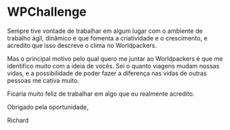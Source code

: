 # WPChallenge

Sempre tive vontade de trabalhar em algum lugar com o ambiente de trabalho ágil, dinâmico e que fomenta a criatividade e o crescimento, e acredito que isso descreve o clima no Worldpackers. 

Mas o principal motivo pelo qual quero me juntar ao Worldpackers é que me identifico muito com a ideia de vocês. Sei o quanto viagens mudam nossas vidas, e a possibilidade de poder fazer a diferença nas vidas de outras pessoas me cativa muito. 

Ficaria muito feliz de trabalhar em algo que eu realmente acredito. 

Obrigado pela oportunidade,

Richard
